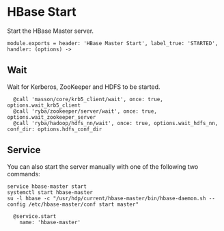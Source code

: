 
# HBase Start

Start the HBase Master server.

    module.exports = header: 'HBase Master Start', label_true: 'STARTED', handler: (options) ->

## Wait

Wait for Kerberos, ZooKeeper and HDFS to be started.

      @call 'masson/core/krb5_client/wait', once: true, options.wait_krb5_client
      @call 'ryba/zookeeper/server/wait', once: true, options.wait_zookeeper_server
      @call 'ryba/hadoop/hdfs_nn/wait', once: true, options.wait_hdfs_nn, conf_dir: options.hdfs_conf_dir

## Service

You can also start the server manually with one of the following two commands:

```
service hbase-master start
systemctl start hbase-master
su -l hbase -c "/usr/hdp/current/hbase-master/bin/hbase-daemon.sh --config /etc/hbase-master/conf start master"
```

      @service.start
        name: 'hbase-master'
